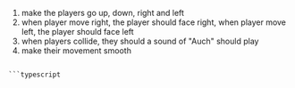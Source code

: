 1) make the players go up, down, right and left
2) when player move right, the player should face right, when player move left, the player should face left
3) when players collide, they should a sound of "Auch" should play
4) make their movement smooth

```

```typescript